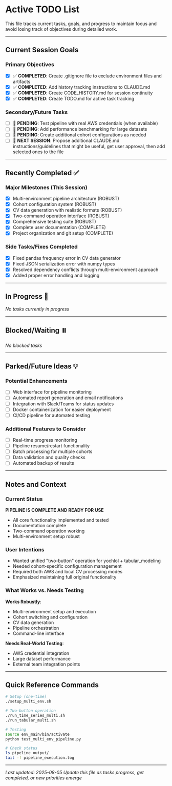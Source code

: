# Active TODO List

This file tracks current tasks, goals, and progress to maintain focus and avoid losing track of objectives during detailed work.

---

## Current Session Goals

### Primary Objectives
- [x] ✅ **COMPLETED**: Create .gitignore file to exclude environment files and artifacts
- [x] ✅ **COMPLETED**: Add history tracking instructions to CLAUDE.md
- [x] ✅ **COMPLETED**: Create CODE_HISTORY.md for session continuity
- [x] ✅ **COMPLETED**: Create TODO.md for active task tracking

### Secondary/Future Tasks
- [ ] 🔄 **PENDING**: Test pipeline with real AWS credentials (when available)
- [ ] 🔄 **PENDING**: Add performance benchmarking for large datasets
- [ ] 🔄 **PENDING**: Create additional cohort configurations as needed
- [ ] 🔄 **NEXT SESSION**: Propose additional CLAUDE.md instructions/guidelines that might be useful, get user approval, then add selected ones to the file

---

## Recently Completed ✅

### Major Milestones (This Session)
- [x] Multi-environment pipeline architecture (ROBUST)
- [x] Cohort configuration system (ROBUST) 
- [x] CV data generation with realistic formats (ROBUST)
- [x] Two-command operation interface (ROBUST)
- [x] Comprehensive testing suite (ROBUST)
- [x] Complete user documentation (COMPLETE)
- [x] Project organization and git setup (COMPLETE)

### Side Tasks/Fixes Completed
- [x] Fixed pandas frequency error in CV data generator
- [x] Fixed JSON serialization error with numpy types
- [x] Resolved dependency conflicts through multi-environment approach
- [x] Added proper error handling and logging

---

## In Progress 🔄

*No tasks currently in progress*

---

## Blocked/Waiting ⏸️

*No blocked tasks*

---

## Parked/Future Ideas 💡

### Potential Enhancements
- [ ] Web interface for pipeline monitoring
- [ ] Automated report generation and email notifications
- [ ] Integration with Slack/Teams for status updates
- [ ] Docker containerization for easier deployment
- [ ] CI/CD pipeline for automated testing

### Additional Features to Consider
- [ ] Real-time progress monitoring
- [ ] Pipeline resume/restart functionality
- [ ] Batch processing for multiple cohorts
- [ ] Data validation and quality checks
- [ ] Automated backup of results

---

## Notes and Context

### Current Status
**PIPELINE IS COMPLETE AND READY FOR USE**
- All core functionality implemented and tested
- Documentation complete
- Two-command operation working
- Multi-environment setup robust

### User Intentions
- Wanted unified "two-button" operation for yochlol + tabular_modeling
- Needed cohort-specific configuration management
- Required both AWS and local CV processing modes
- Emphasized maintaining full original functionality

### What Works vs. Needs Testing
**Works Robustly**:
- Multi-environment setup and execution
- Cohort switching and configuration
- CV data generation
- Pipeline orchestration
- Command-line interface

**Needs Real-World Testing**:
- AWS credential integration
- Large dataset performance
- External team integration points

---

## Quick Reference Commands

```bash
# Setup (one-time)
./setup_multi_env.sh

# Two-button operation
./run_time_series_multi.sh
./run_tabular_multi.sh

# Testing
source env_main/bin/activate
python test_multi_env_pipeline.py

# Check status
ls pipeline_output/
tail -f pipeline_execution.log
```

---

*Last updated: 2025-08-05*
*Update this file as tasks progress, get completed, or new priorities emerge*